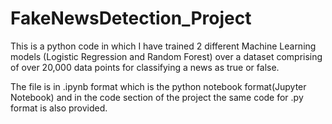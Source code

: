 # FakeNewsDetection_Project
This is a python code in which I have trained 2 different Machine Learning models (Logistic Regression and Random Forest) over a dataset comprising of over 20,000 data points for classifying a news as true or false.

The file is in .ipynb format which is the python notebook format(Jupyter Notebook) and in the code section of the project the same code for .py format is also provided.
